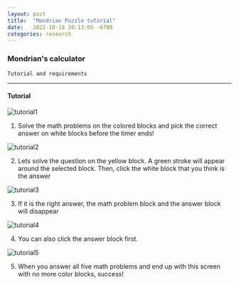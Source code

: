 ```yaml
---
layout: post
title:  "Mondrian Puzzle tutorial"
date:   2022-10-18 20:13:05 -0700
categories: research
---
```


### Mondrian's calculator

`Tutorial and requirements`

---

#### Tutorial

![tutorial1](devblog/assets/Mondriantutorial1.png)

1. Solve the math problems on the colored blocks and pick the correct answer on white blocks before the timer ends!

![tutorial2](devblog/assets/mondriantutorial2.png)

2. Lets solve the question on the yellow block. A green stroke will appear around the selected block. Then, click the white block that you think is the answer

![tutorial3](devblog/assets/mondriantutorial3.png)

3. If it is the right answer, the math problem block and the answer block will disappear

![tutorial4](devblog/assets/mondriantutorial4.png)

4. You can also click the answer block first.

![tutorial5](devblog/assets/mondriantutorial5.png)

5. When you answer all five math problems and end up with this screen with no more color blocks, success!